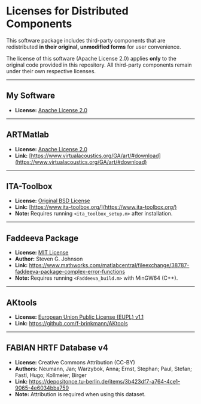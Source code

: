 # Licenses for Distributed Components

This software package includes third-party components that are redistributed
**in their original, unmodified forms** for user convenience.  

The license of this software (Apache License 2.0) applies **only** to the
original code provided in this repository. All third-party components remain
under their own respective licenses.

---

## My Software
- **License:** [Apache License 2.0](https://www.apache.org/licenses/LICENSE-2.0.txt) 

---

## ARTMatlab
- **License:** [Apache License 2.0](https://www.apache.org/licenses/LICENSE-2.0.txt) 
- **Link:** [https://www.virtualacoustics.org/GA/art/#download](https://www.virtualacoustics.org/GA/art/#download)

---

## ITA-Toolbox
- **License:** [Original BSD License](https://spdx.org/licenses/BSD-4-Clause.html)  
- **Link:** [https://www.ita-toolbox.org/](https://www.ita-toolbox.org/) 
- **Note:** Requires running `<ita_toolbox_setup.m>` after installation.  

---

## Faddeeva Package
- **License:** [MIT License](https://en.wikipedia.org/wiki/MIT_License)
- **Author:** Steven G. Johnson  
- **Link:** https://www.mathworks.com/matlabcentral/fileexchange/38787-faddeeva-package-complex-error-functions  
- **Note:** Requires running `<Faddeeva_build.m>` with MinGW64 (C++).  

---

## AKtools
- **License:** [European Union Public License (EUPL) v1.1](https://interoperable-europe.ec.europa.eu/licence/european-union-public-licence-version-11-eupl)  
- **Link:** https://github.com/f-brinkmann/AKtools  

---

## FABIAN HRTF Database v4
- **License:** Creative Commons Attribution (CC-BY)  
- **Authors:** Neumann, Jan; Warzybok, Anna; Ernst, Stephan; Paul, Stefan; Fastl, Hugo; Kollmeier, Birger  
- **Link:** https://depositonce.tu-berlin.de/items/3b423df7-a764-4ce1-9065-4e6034bba759  
- **Note:** Attribution is required when using this dataset.  
